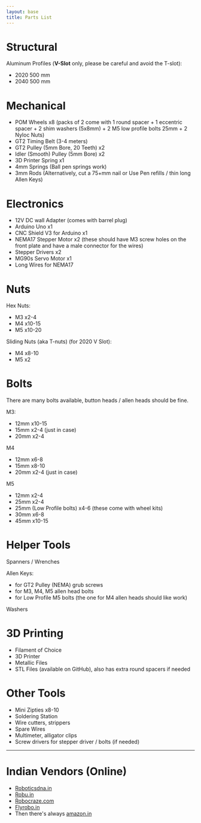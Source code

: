 ```yaml
---
layout: base
title: Parts List
---
```


# Structural
Aluminum Profiles (**V-Slot** only, please be careful and avoid the T-slot):
- 2020 500 mm
- 2040 500 mm

# Mechanical
- POM Wheels x8 (packs of 2 come with 1 round spacer + 1 eccentric spacer + 2 shim washers (5x8mm) + 2 M5 low profile bolts 25mm + 2 Nyloc Nuts)
- GT2 Timing Belt (3-4 meters)
- GT2 Pulley (5mm Bore, 20 Teeth) x2
- Idler (Smooth) Pulley (5mm Bore) x2
- 3D Printer Spring x1
- 4mm Springs (Ball pen springs work)
- 3mm Rods (Alternatively, cut a 75+mm nail or Use Pen refills / thin long Allen Keys)

# Electronics
- 12V DC wall Adapter (comes with barrel plug)
- Arduino Uno x1
- CNC Shield V3 for Arduino x1
- NEMA17 Stepper Motor x2 (these should have M3 screw holes on the front plate and have a male connector for the wires)
- Stepper Drivers x2
- MG90s Servo Motor x1
- Long Wires for NEMA17

# Nuts
Hex Nuts:
- M3 x2-4
- M4 x10-15
- M5 x10-20

Sliding Nuts (aka T-nuts) (for 2020 V Slot):
- M4 x8-10
- M5 x2  

# Bolts
There are many bolts available, button heads / allen heads should be fine.

M3:
- 12mm x10-15
- 15mm x2-4 (just in case)
- 20mm x2-4

M4
- 12mm x6-8
- 15mm x8-10
- 20mm x2-4 (just in case)

M5
- 12mm x2-4
- 25mm x2-4
- 25mm (Low Profile bolts) x4-6 (these come with wheel kits)
- 30mm x6-8
- 45mm x10-15

# Helper Tools
Spanners / Wrenches

Allen Keys:
- for GT2 Pulley (NEMA) grub screws
- for M3, M4, M5 allen head bolts
- for Low Profile M5 bolts (the one for M4 allen heads should like work)

Washers

# 3D Printing
- Filament of Choice
- 3D Printer
- Metallic Files
- STL Files (available on GitHub), also has extra round spacers if needed

# Other Tools
- Mini Zipties x8-10
- Soldering Station
- Wire cutters, strippers
- Spare Wires
- Multimeter, alligator clips
- Screw drivers for stepper driver / bolts (if needed)

---

# Indian Vendors (Online)

- [Roboticsdna.in](https://Roboticsdna.in)
- [Robu.in](https://Robu.in)
- [Robocraze.com](https://Robocraze.com)
- [Flyrobo.in](https://Flyrobo.in)
- Then there's always [amazon.in](https://amazon.in)
